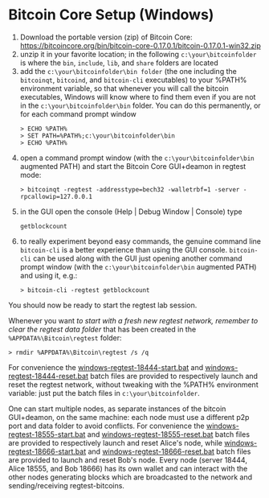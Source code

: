 # Bitcoin Core Setup (Windows)

1. Download the portable version (zip) of Bitcoin Core:  
   <https://bitcoincore.org/bin/bitcoin-core-0.17.0.1/bitcoin-0.17.0.1-win32.zip>
2. unzip it in your favorite location; in the following `c:\your\bitcoinfolder` is where the `bin`, `include`, `lib`, and `share` folders are located
3. add the `c:\your\bitcoinfolder\bin folder` (the one including the `bitcoinqt`, `bitcoind`, and `bitcoin-cli` executables) to your %PATH% environment variable, so that whenever you will call the bitcoin executables, Windows will know where to find them even if you are not in the `c:\your\bitcoinfolder\bin` folder. You can do this permanently, or for each command prompt window 
    ```
    > ECHO %PATH%
    > SET PATH=%PATH%;c:\your\bitcoinfolder\bin
    > ECHO %PATH%
    ```
4. open a command prompt window (with the `c:\your\bitcoinfolder\bin` augmented PATH) and start the Bitcoin Core GUI+deamon in regtest mode:
   ```
   > bitcoinqt -regtest -addresstype=bech32 -walletrbf=1 -server -rpcallowip=127.0.0.1
   ```
5. in the GUI open the console (Help | Debug Window | Console) type
   ```
   getblockcount
   ```
6. to really experiment beyond easy commands, the genuine command line `bitcoin-cli` is a better experience than using the GUI console. `bitcoin-cli` can be used along with the GUI just opening another command prompt window (with the `c:\your\bitcoinfolder\bin` augmented PATH) and using it, e.g.:
    ```
    > bitcoin-cli -regtest getblockcount
    ```

You should now be ready to start the regtest lab session.

Whenever you want *to start with a fresh new regtest network, remember to clear the regtest data folder* that has been created in the `%APPDATA%\Bitcoin\regtest` folder:
```
> rmdir %APPDATA%\Bitcoin\regtest /s /q
```

For convenience the
[windows-regtest-18444-start.bat](https://github.com/dginst/BitcoinBlockchainTechnology/blob/master/regtest-lab/windows-regtest-18444-start.bat)
and
[windows-regtest-18444-reset.bat](https://github.com/dginst/BitcoinBlockchainTechnology/blob/master/regtest-lab/windows-regtest-18444-reset.bat)
batch files are provided to respectively launch and reset the regtest network, without tweaking with the %PATH% environment variable: just put the batch files in `c:\your\bitcoinfolder`.

One can start multiple nodes, as separate instances of the bitcoin GUI+deamon, on the same machine: each node must use a different p2p port and data folder to avoid conflicts. For convenience the
[windows-regtest-18555-start.bat](https://github.com/dginst/BitcoinBlockchainTechnology/blob/master/regtest-lab/windows-regtest-18555-start.bat)
and
[windows-regtest-18555-reset.bat](https://github.com/dginst/BitcoinBlockchainTechnology/blob/master/regtest-lab/windows-regtest-18555-reset.bat)
batch files are provided to respectively launch and reset Alice's node,
while
[windows-regtest-18666-start.bat](https://github.com/dginst/BitcoinBlockchainTechnology/blob/master/regtest-lab/windows-regtest-18666-start.bat)
and
[windows-regtest-18666-reset.bat](https://github.com/dginst/BitcoinBlockchainTechnology/blob/master/regtest-lab/windows-regtest-18666-reset.bat)
batch files are provided to launch and reset Bob's node. Every node (server 18444, Alice 18555, and Bob 18666) has its own wallet and can interact with the other nodes generating blocks which are broadcasted to the network and sending/receiving regtest-bitcoins.

